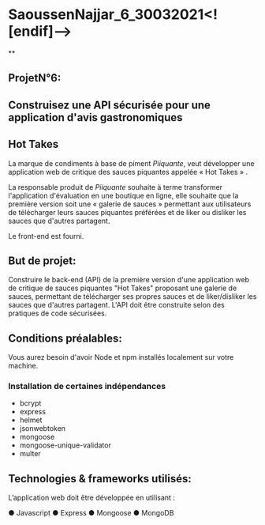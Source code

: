 # SaoussenNajjar_6_30032021<![endif]-->

**

## ProjetN°6: 
## Construisez une API sécurisée pour une application d'avis gastronomiques

## Hot Takes

La marque de condiments à base de piment _Piiquante_, veut développer une application web de critique des sauces piquantes appelée « Hot Takes » .

La responsable produit de _Piiquante_ souhaite à terme transformer l'application d'évaluation en une boutique en ligne, elle souhaite que la première version soit une « galerie de sauces » permettant aux utilisateurs de télécharger leurs sauces piquantes préférées et de liker ou disliker les sauces que d'autres partagent. 

Le front-end est fourni.




## But de projet:

Construire le back-end (API) de la première version d'une application web de critique de sauces piquantes "Hot Takes" proposant une galerie de sauces, permettant de télécharger ses propres sauces et de liker/disliker les sauces que d'autres partagent. 
L'API doit être construite selon des pratiques de code sécurisées.

## Conditions préalables:

Vous aurez besoin d'avoir Node et npm installés localement sur votre machine.
###  Installation de certaines indépendances
* bcrypt
* express
* helmet
* jsonwebtoken
* mongoose
* mongoose-unique-validator
* multer


## Technologies & frameworks utilisés:

L’application web doit être développée en utilisant : 

● Javascript
● Express
● Mongoose
● MongoDB 




